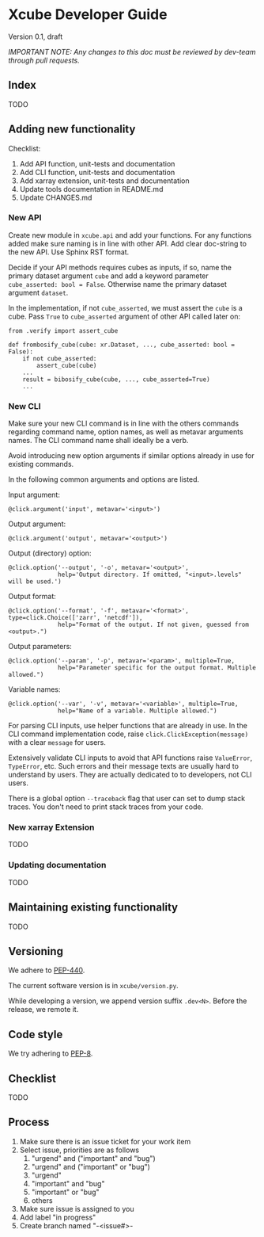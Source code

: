 # Xcube Developer Guide

Version 0.1, draft

*IMPORTANT NOTE: Any changes to this doc must be reviewed by dev-team through pull requests.* 

## Index

TODO

## Adding new functionality

Checklist:

1. Add API function, unit-tests and documentation
2. Add CLI function, unit-tests and documentation
3. Add xarray extension, unit-tests and documentation
4. Update tools documentation in README.md 
5. Update CHANGES.md

### New API

Create new module in `xcube.api` and add your functions.
For any functions added make sure naming is in line with other API.
Add clear doc-string to the new API. Use Sphinx RST format.

Decide if your API methods requires cubes as inputs, 
if so, name the primary dataset argument `cube` and add a 
keyword parameter `cube_asserted: bool = False`. 
Otherwise name the primary dataset argument `dataset`.

In the implementation, if not `cube_asserted`, 
we must assert the `cube` is a cube. 
Pass `True` to `cube_asserted` argument of other API called later on: 
    
    from .verify import assert_cube

    def frombosify_cube(cube: xr.Dataset, ..., cube_asserted: bool = False):  
        if not cube_asserted:
            assert_cube(cube)
        ...
        result = bibosify_cube(cube, ..., cube_asserted=True)
        ...

### New CLI

Make sure your new CLI command is in line with the others commands regarding 
command name, option names, as well as metavar arguments names. 
The CLI command name shall ideally be a verb.

Avoid introducing new option arguments if similar options already in use 
for existing commands.

In the following common arguments and options are listed.

Input argument:

    @click.argument('input', metavar='<input>')

Output argument:

    @click.argument('output', metavar='<output>')

Output (directory) option:

    @click.option('--output', '-o', metavar='<output>',
                  help='Output directory. If omitted, "<input>.levels" will be used.')

Output format:

    @click.option('--format', '-f', metavar='<format>', type=click.Choice(['zarr', 'netcdf']),
                  help="Format of the output. If not given, guessed from <output>.")

Output parameters:

    @click.option('--param', '-p', metavar='<param>', multiple=True,
                  help="Parameter specific for the output format. Multiple allowed.")

Variable names:

    @click.option('--var', '-v', metavar='<variable>', multiple=True,
                  help="Name of a variable. Multiple allowed.")


For parsing CLI inputs, use helper functions that are already in use.
In the CLI command implementation code, raise `click.ClickException(message)` 
with a clear `message` for users.

Extensively validate CLI inputs to avoid that API functions raise 
`ValueError`, `TypeError`, etc. Such errors and their message texts are
usually hard to understand by users. They are actually dedicated to 
to developers, not CLI users.

There is a global option `--traceback` flag that user can set to dump stack traces. 
You don't need to print stack traces from your code.  

### New xarray Extension

TODO

### Updating documentation

TODO


## Maintaining existing functionality

TODO

## Versioning

We adhere to [PEP-440](https://www.python.org/dev/peps/pep-0440/).

The current software version is in `xcube/version.py`.

While developing a version, we append version suffix `.dev<N>`.
Before the release, we remote it.

## Code style

We try adhering to [PEP-8](https://www.python.org/dev/peps/pep-0008/).

## Checklist

TODO

## Process

1. Make sure there is an issue ticket for your work item
1. Select issue, priorities are as follows 
   1. "urgend" and ("important" and "bug")
   1. "urgend" and ("important" or "bug")
   1. "urgend"
   1. "important" and "bug"
   1. "important" or "bug"
   1. others
1. Make sure issue is assigned to you
1. Add label "in progress"
1. Create branch named "<developer>-<issue#>-<title>"
1. Develop, having in mind what has been said above.
   In your first commit, refer the issue so it will appear as link in the issue history
   Push to the remote branch.
1. When done, see checklist above, create PR, assign the team for review, agree who is to merge. 
   Reviewers must have checklist in mind. 